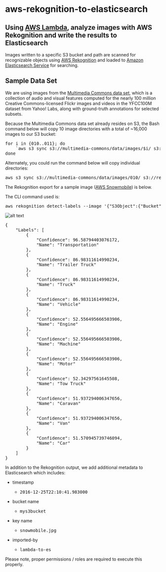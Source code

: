 # aws-rekognition-to-elasticsearch

## Using [AWS Lambda](https://aws.amazon.com/lambda/), analyze images with AWS Rekognition and write the results to Elasticsearch

Images written to a specific S3 bucket and path are scanned for recognizable objects using [AWS Rekognition](https://aws.amazon.com/rekognition/) and loaded to [Amazon Elasticsearch Service](https://aws.amazon.com/elasticsearch-service/) for searching. 

## Sample Data Set
We are using images from the [Multimedia Commons data set](https://pages.awscloud.com/public-data-sets-multimedia-commons.html), which is a collection of audio and visual features computed for the nearly 100 million Creative Commons-licensed Flickr images and videos in the YFCC100M dataset from Yahoo! Labs, along with ground-truth annotations for selected subsets.

Because the Multimedia Commons data set already resides on S3, the Bash command below will copy 10 image directories with a total of ~16,000 images to our S3 bucket:

<pre>
for i in {010..011}; do
	`aws s3 sync s3://multimedia-commons/data/images/$i/ s3://mys3bucket/$i/`;
done
</pre>
Alternately, you could run the command below will copy individual directories:
<pre>
aws s3 sync s3://multimedia-commons/data/images/010/ s3://rekog/es/multimedia-commons/010/
</pre>

The Rekognition export for a sample image ([AWS Snowmobile](https://aws.amazon.com/snowmobile/)) is below.

The CLI command used is:
<pre>
aws rekognition detect-labels --image '{"S3Object":{"Bucket":"mys3bucket","Name":"snowmobile.jpg"}}'
</pre>

![alt text](https://awsdmg.com/images/snowmobile.jpg "Rekognition Sample Image")


<pre>
{
    "Labels": [
        {
            "Confidence": 96.58794403076172,
            "Name": "Transportation"
        },
        {
            "Confidence": 86.98311614990234,
            "Name": "Trailer Truck"
        },
        {
            "Confidence": 86.98311614990234,
            "Name": "Truck"
        },
        {
            "Confidence": 86.98311614990234,
            "Name": "Vehicle"
        },
        {
            "Confidence": 52.556495666503906,
            "Name": "Engine"
        },
        {
            "Confidence": 52.556495666503906,
            "Name": "Machine"
        },
        {
            "Confidence": 52.556495666503906,
            "Name": "Motor"
        },
        {
            "Confidence": 52.34297561645508,
            "Name": "Tow Truck"
        },
        {
            "Confidence": 51.937294006347656,
            "Name": "Caravan"
        },
        {
            "Confidence": 51.937294006347656,
            "Name": "Van"
        },
        {
            "Confidence": 51.570945739746094,
            "Name": "Car"
        }
    ]
}
</pre>

In addition to the Rekognition output, we add additional metadata to Elasticsearch which includes:

* timestamp 
	* <pre>2016-12-25T22:10:41.983000</pre>
* bucket name
	* <pre>mys3bucket</pre>
* key name
	* <pre>snowmobile.jpg</pre>
* imported-by
	* <pre>lambda-to-es</pre>

Please note, proper permissions / roles are required to execute this properly. 